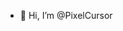 - 👋 Hi, I’m @PixelCursor

<!---
PixelCursor/PixelCursor is a ✨ special ✨ repository because its `README.md` (this file) appears on your GitHub profile.
You can click the Preview link to take a look at your changes.
--->
